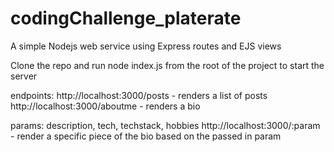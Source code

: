 # codingChallenge_platerate
A simple Nodejs web service using Express routes and EJS views


Clone the repo and run node index.js from the root of the project to start the server

endpoints:
http://localhost:3000/posts - renders a list of posts
http://localhost:3000/aboutme - renders a bio

params: description, tech, techstack, hobbies
http://localhost:3000/:param   - render a specific piece of the bio based on the passed in param
